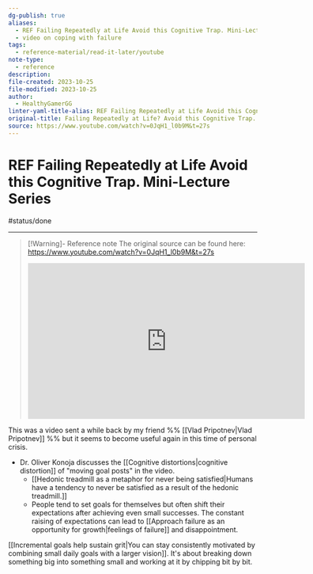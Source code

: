 ```yaml
---
dg-publish: true
aliases:
  - REF Failing Repeatedly at Life Avoid this Cognitive Trap. Mini-Lecture Series
  - video on coping with failure
tags:
  - reference-material/read-it-later/youtube
note-type:
  - reference
description: 
file-created: 2023-10-25
file-modified: 2023-10-25
author:
  - HealthyGamerGG
linter-yaml-title-alias: REF Failing Repeatedly at Life Avoid this Cognitive Trap. Mini-Lecture Series
original-title: Failing Repeatedly at Life? Avoid this Cognitive Trap. | Mini-Lecture Series
source: https://www.youtube.com/watch?v=0JqH1_l0b9M&t=27s
---
```


# REF Failing Repeatedly at Life Avoid this Cognitive Trap. Mini-Lecture Series

#status/done

---

> [!Warning]- Reference note
> The original source can be found here:
> https://www.youtube.com/watch?v=0JqH1_l0b9M&t=27s
> <iframe width="560" height="315" src="https://www.youtube.com/embed/" title="YouTube video player" frameborder="0" allow="accelerometer; autoplay; clipboard-write; encrypted-media; gyroscope; picture-in-picture" allowfullscreen></iframe>

This was a video sent a while back by my friend %% [[Vlad Pripotnev|Vlad Pripotnev]] %% but it seems to become useful again in this time of personal crisis.

- Dr. Oliver Konoja discusses the [[Cognitive distortions|cognitive distortion]] of "moving goal posts" in the video.
	- [[Hedonic treadmill as a metaphor for never being satisfied|Humans have a tendency to never be satisfied as a result of the hedonic treadmill.]]
	- People tend to set goals for themselves but often shift their expectations after achieving even small successes. The constant raising of expectations can lead to [[Approach failure as an opportunity for growth|feelings of failure]] and disappointment.

[[Incremental goals help sustain grit|You can stay consistently motivated by combining small daily goals with a larger vision]]. It's about breaking down something big into something small and working at it by chipping bit by bit.